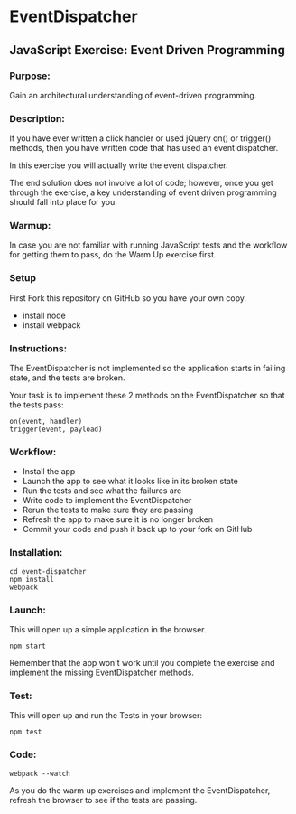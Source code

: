 # EventDispatcher

## JavaScript Exercise: Event Driven Programming

### Purpose:
Gain an architectural understanding of event-driven programming.

### Description:
If you have ever written a click handler or used jQuery on() or trigger() methods, then you have written code that has used an event dispatcher.

In this exercise you will actually write the event dispatcher.

The end solution does not involve a lot of code; however, once you get through the exercise, a key understanding of event driven programming should fall into place for you.

### Warmup:
In case you are not familiar with running JavaScript tests and the workflow for getting them to pass, do the Warm Up exercise first.

### Setup
First Fork this repository on GitHub so you have your own copy.

* install node
* install webpack

### Instructions:
The EventDispatcher is not implemented so the application starts in failing state, and the tests are broken.

Your task is to implement these 2 methods on the EventDispatcher so that the tests pass:

    on(event, handler)
    trigger(event, payload)


### Workflow:

* Install the app
* Launch the app to see what it looks like in its broken state
* Run the tests and see what the failures are
* Write code to implement the EventDispatcher 
* Rerun the tests to make sure they are passing
* Refresh the app to make sure it is no longer broken
* Commit your code and push it back up to your fork on GitHub

### Installation:

    cd event-dispatcher
    npm install
    webpack

### Launch:
This will open up a simple application in the browser.

    npm start

Remember that the app won't work until you complete the exercise and implement the missing EventDispatcher methods.

### Test:
This will open up and run the Tests in your browser:

    npm test


### Code:

    webpack --watch

As you do the warm up exercises and implement the EventDispatcher, refresh the browser to see if the tests are passing.
